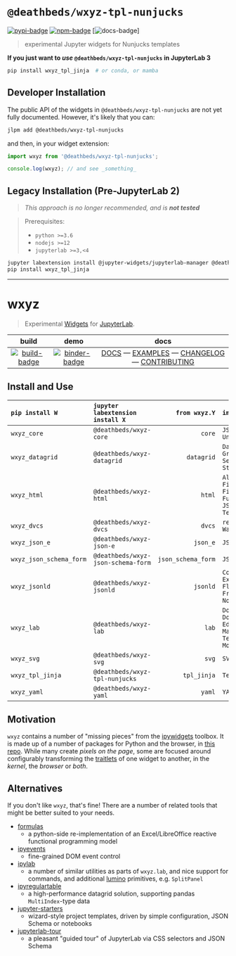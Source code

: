 # `@deathbeds/wxyz-tpl-nunjucks`

[![pypi-badge][]][pypi] [![npm-badge][]][npm] [![docs-badge][docs]]

[pypi-badge]: https://img.shields.io/pypi/v/wxyz_tpl_jinja
[pypi]: https://pypi.org/project/wxyz-tpl-jinja
[npm-badge]: https://img.shields.io/npm/v/@deathbeds/wxyz-tpl-nunjucks
[npm]: https://www.npmjs.com/package/@deathbeds/wxyz-tpl-nunjucks
[docs-badge]: https://img.shields.io/badge/docs-pages-black
[docs]: https://deathbeds.github.io/wxyz

> experimental Jupyter widgets for Nunjucks templates

**If you just want to _use_ `@deathbeds/wxyz-tpl-nunjucks` in JupyterLab 3**

```bash
pip install wxyz_tpl_jinja  # or conda, or mamba
```

## Developer Installation

The public API of the widgets in `@deathbeds/wxyz-tpl-nunjucks` are not yet fully documented.
However, it's likely that you can:

```bash
jlpm add @deathbeds/wxyz-tpl-nunjucks
```

and then, in your widget extension:

```ts
import wxyz from '@deathbeds/wxyz-tpl-nunjucks';

console.log(wxyz); // and see _something_
```

## Legacy Installation (Pre-JupyterLab 2)

> _This approach is no longer recommended, and is **not tested**_

> Prerequisites:
>
> - `python >=3.6`
> - `nodejs >=12`
> - `jupyterlab >=3,<4`

```bash
jupyter labextension install @jupyter-widgets/jupyterlab-manager @deathbeds/wxyz-core @deathbeds/wxyz-tpl-nunjucks
pip install wxyz_tpl_jinja
```

---

# wxyz

> Experimental [Widgets][] for [JupyterLab][].

|           build           |            demo             |                            docs                            |
| :-----------------------: | :-------------------------: | :--------------------------------------------------------: |
| [![build-badge][]][build] | [![binder-badge][]][binder] | [DOCS][] — [EXAMPLES][] — [CHANGELOG][] — [CONTRIBUTING][] |

## Install and Use

| `pip install W`         | `jupyter labextension install X`   |      `from wxyz.Y` | `import Z`                                                                                 |
| :---------------------- | :--------------------------------- | -----------------: | :----------------------------------------------------------------------------------------- |
| `wxyz_core`             | `@deathbeds/wxyz-core`             |             `core` | `JSON`<br/>`UnJSON`<br/>                                                                   |
| `wxyz_datagrid`         | `@deathbeds/wxyz-datagrid`         |         `datagrid` | `DataGrid`<br/>`GridStyle`<br/>`SelectGrid`<br/>`StyleGrid`                                |
| `wxyz_html`             | `@deathbeds/wxyz-html`             |             `html` | `AlphaColorPicker`<br/>`File`<br/>`FileBox`<br/>`FullScreen`<br/>`JSONFile`<br/>`TextFile` |
| `wxyz_dvcs`             | `@deathbeds/wxyz-dvcs`             |             `dvcs` | `repos.repo_git.Git`<br/>`Watcher`                                                         |
| `wxyz_json_e`           | `@deathbeds/wxyz-json-e`           |           `json_e` | `JSONE`                                                                                    |
| `wxyz_json_schema_form` | `@deathbeds/wxyz-json-schema-form` | `json_schema_form` | `JSONSchemaForm`                                                                           |
| `wxyz_jsonld`           | `@deathbeds/wxyz-jsonld`           |           `jsonld` | `Compact`<br/>`Expand`<br/>`Flatten`<br/>`Frame`<br/>`Normalize`                           |
| `wxyz_lab`              | `@deathbeds/wxyz-lab`              |              `lab` | `DockBox`<br/>`DockPop`<br/>`Editor`<br/>`Markdown`<br/>`Terminal`<br/>`ModeInfo`          |
| `wxyz_svg`              | `@deathbeds/wxyz-svg`              |              `svg` | `SVGBox`                                                                                   |
| `wxyz_tpl_jinja`        | `@deathbeds/wxyz-tpl-nunjucks`     |        `tpl_jinja` | `Template`                                                                                 |
| `wxyz_yaml`             | `@deathbeds/wxyz-yaml`             |             `yaml` | `YAML`                                                                                     |

## Motivation

`wxyz` contains a number of "missing pieces" from the [ipywidgets][] toolbox.
It is made up of a number of packages for Python and the browser, in [this repo][].
While many create _pixels on the page_, some are focused around configurably
transforming the [traitlets][] of one widget to another, in the _kernel_, the
_browser_ or _both_.

## Alternatives

If you don't like `wxyz`, that's fine! There are a number of related tools that
might be better suited to your needs.

- [formulas]
  - a python-side re-implementation of an Excel/LibreOffice reactive functional
    programming model
- [ipyevents]
  - fine-grained DOM event control
- [ipylab]
  - a number of similar utilities as parts of `wxyz.lab`, and nice
    support for commands, and additional [lumino][] primitives, e.g. `SplitPanel`
- [ipyregulartable]
  - a high-performance datagrid solution, supporting pandas `MultiIndex`-type
    data
- [jupyter-starters]
  - wizard-style project templates, driven by simple configuration, JSON Schema
    or notebooks
- [jupyterlab-tour]
  - a pleasant "guided tour" of JupyterLab via CSS selectors and JSON Schema

[binder-badge]: https://mybinder.org/badge_logo.svg
[binder]: https://mybinder.org/v2/gh/deathbeds/wxyz/master?urlpath=lab/tree/src/py/wxyz_notebooks/src/wxyz/notebooks/index.ipynb
[docs]: https://deathbeds.github.io/wxyz
[build-badge]: https://dev.azure.com/nickbollweg/deathbeds/_apis/build/status/deathbeds.wxyz?branchName=master
[build]: https://dev.azure.com/nickbollweg/deathbeds/_build/latest?definitionId=6&branchName=master
[changelog]: https://github.com/deathbeds/wxyz/blob/master/CHANGELOG.md
[contributing]: https://github.com/deathbeds/wxyz/blob/master/CONTRIBUTING.md
[examples]: https://github.com/deathbeds/wxyz/blob/master/src/py/wxyz_notebooks/src/wxyz/notebooks/index.ipynb
[formulas]: https://pypi.org/project/formulas/
[ipyevents]: https://github.com/mwcraig/ipyevents
[ipylab]: https://github.com/jtpio/ipylab
[ipyregulartable]: https://github.com/jpmorganchase/ipyregulartable
[ipywidgets]: https://github.com/jupyter-widgets/ipywidgets
[jupyter-starters]: https://pypi.org/project/jupyter-starters/
[jupyterlab-tour]: https://github.com/fcollonval/jupyterlab-tour
[jupyterlab]: https://github.com/jupyterlab/jupyterlab
[lumino]: https://github.com/jupyterlab/lumino
[this repo]: https://github.com/deathbeds/wxyz
[traitlets]: https://github.com/ipython/traitlets
[widgets]: https://jupyter.org/widgets
